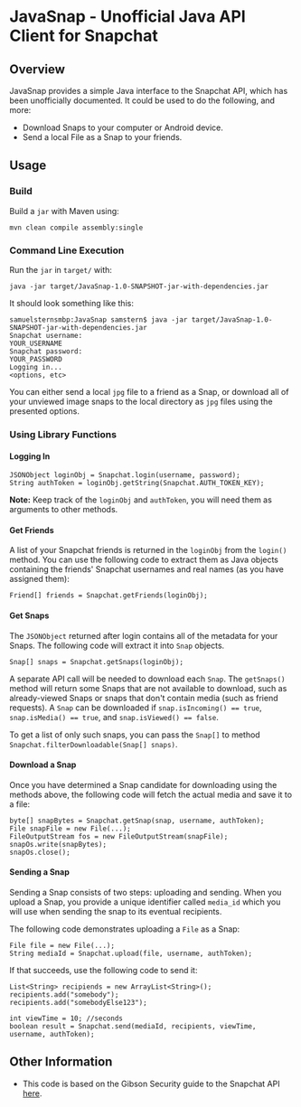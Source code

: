 # JavaSnap - Unofficial Java API Client for Snapchat

## Overview
JavaSnap provides a simple Java interface to the Snapchat API, which has been unofficially documented.   It could be used to do the following, and more:

* Download Snaps to your computer or Android device.
* Send a local File as a Snap to your friends.

## Usage
### Build

Build a `jar` with Maven using:

	mvn clean compile assembly:single
	
### Command Line Execution
Run the `jar` in `target/` with:

	java -jar target/JavaSnap-1.0-SNAPSHOT-jar-with-dependencies.jar
	
It should look something like this:

	samuelsternsmbp:JavaSnap samstern$ java -jar target/JavaSnap-1.0-SNAPSHOT-jar-with-dependencies.jar
	Snapchat username:
	YOUR_USERNAME
	Snapchat password:
	YOUR_PASSWORD
	Logging in...
	<options, etc>
	
You can either send a local `jpg` file to a friend as a Snap, or download all of your unviewed image snaps to the local directory as `jpg` files using the presented options.

### Using Library Functions
#### Logging In

	JSONObject loginObj = Snapchat.login(username, password);
	String authToken = loginObj.getString(Snapchat.AUTH_TOKEN_KEY);
	
**Note:** Keep track of the `loginObj` and `authToken`, you will need them as arguments to other methods.

#### Get Friends
A list of your Snapchat friends is returned in the `loginObj` from the `login()` method.  You can use the following code to extract them as Java objects containing the friends' Snapchat usernames and real names (as you have assigned them):

	Friend[] friends = Snapchat.getFriends(loginObj);

#### Get Snaps
The `JSONObject` returned after login contains all of the metadata for your Snaps.  The following code will extract it into `Snap` objects.

	Snap[] snaps = Snapchat.getSnaps(loginObj);
	
A separate API call will be needed to download each `Snap`.  The `getSnaps()` method will return some Snaps that are not available to download, such as already-viewed Snaps or snaps that don't contain media (such as friend requests).  A `Snap` can be downloaded if `snap.isIncoming() == true`, `snap.isMedia() == true`, and `snap.isViewed() == false`.

To get a list of only such snaps, you can pass the `Snap[]` to method `Snapchat.filterDownloadable(Snap[] snaps)`.

#### Download a Snap
Once you have determined a Snap candidate for downloading using the methods above, the following code will fetch the actual media and save it to a file:

	byte[] snapBytes = Snapchat.getSnap(snap, username, authToken);
	File snapFile = new File(...);
	FileOutputStream fos = new FileOutputStream(snapFile);
	snapOs.write(snapBytes);
	snapOs.close();

#### Sending a Snap	
Sending a Snap consists of two steps: uploading and sending.  When you upload a Snap, you provide a unique identifier called `media_id` which you will use when sending the snap to its eventual recipients.  

The following code demonstrates uploading a `File` as a Snap:

	File file = new File(...);
	String mediaId = Snapchat.upload(file, username, authToken);
	
If that succeeds, use the following code to send it:

	List<String> recipiends = new ArrayList<String>();
	recipients.add("somebody");
	recipients.add("somebodyElse123");
	
	int viewTime = 10; //seconds
	boolean result = Snapchat.send(mediaId, recipients, viewTime, username, authToken);

## Other Information

* This code is based on the Gibson Security guide to the Snapchat API [here](http://gibsonsec.org/snapchat/fulldisclosure/).
